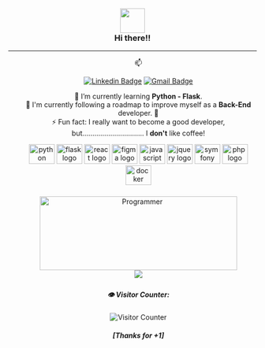 <!--
**gabrielroot/gabrielroot** is a ✨ _special_ ✨ repository because its `README.md` (this file) appears on your GitHub profile.

Here are some ideas to get you started:

- 🔭 I’m currently working on ...
- 🌱 I’m currently learning ...
- 👯 I’m looking to collaborate on ...
- 🤔 I’m looking for help with ...
- 💬 Ask me about ...
- 📫 How to reach me: ...
- 😄 Pronouns: ...
- ⚡ Fun fact: ...
-->

 <h3 align="center"> 
  <img src="https://media.giphy.com/media/3oz8xSjBmD1ZyELqW4/giphy.gif" width="50"> 
 <br>
 Hi there!! 
</h3> 

_____
<ul align="center">
  📫 
  
  [![Linkedin Badge](https://img.shields.io/badge/-LinkedIn-blue?style=flat-square&logo=Linkedin&logoColor=white&link=link_do_seu_perfil_no_linkedin)](https://www.linkedin.com/in/gabriel-rwx/)
  [![Gmail Badge](https://img.shields.io/badge/-Gmail-c14438?style=flat-square&logo=Gmail&logoColor=white&link=mailto:seu_email)](mailto:gabrielfer.s88@gmail.com)

  🌱 I’m currently learning <b>Python - Flask</b>. <br>
  🔭 I'm currently following a roadmap to improve myself as a <b>Back-End</b> developer. 🎯<br>
  ⚡ Fun fact: I really want to become a good developer, but............................... I <b>don't</b> like coffee!<br>
  <div align="center">
   <img src="https://cdn.jsdelivr.net/gh/devicons/devicon/icons/python/python-original.svg" height="40" width="52" alt="python logo"  />
   <img src="https://cdn.jsdelivr.net/gh/devicons/devicon/icons/flask/flask-original.svg" height="40" width="52" alt="flask logo"  />
   <img src="https://cdn.jsdelivr.net/gh/devicons/devicon/icons/react/react-original.svg" height="40" width="52" alt="react logo"  />
   <img src="https://cdn.jsdelivr.net/gh/devicons/devicon/icons/figma/figma-original.svg" height="40" width="52" alt="figma logo"  />
   <img src="https://cdn.jsdelivr.net/gh/devicons/devicon/icons/javascript/javascript-original.svg" height="40" width="52" alt="javascript logo"  />
   <img src="https://cdn.jsdelivr.net/gh/devicons/devicon/icons/jquery/jquery-original.svg" height="40" width="52" alt="jquery logo"  />
   <img src="https://cdn.jsdelivr.net/gh/devicons/devicon/icons/symfony/symfony-original.svg" height="40" width="52" alt="symfony logo"  />
   <img src="https://cdn.jsdelivr.net/gh/devicons/devicon/icons/php/php-original.svg" height="40" width="52" alt="php logo"  />
   <img src="https://cdn.jsdelivr.net/gh/devicons/devicon/icons/docker/docker-original.svg" height="40" width="52" alt="docker logo"  /> 
  </div>





  ###

  <!--
  ![Your Repository's Stats](https://github-readme-stats.vercel.app/api/top-langs/?username=gabrielroot&layout=compact&theme=blue-green)
  -->

<img src="https://wallpapercave.com/uwp/uwp2493552.gif" height="150" width="400" style="object-fit: cover;" alt="Programmer"  />
<br>
 <a href="https://github.com/gabrielroot/flask-nu-box">
  <img align="center" src="https://github-readme-stats.vercel.app/api/pin/?username=gabrielroot&repo=flask-nu-box&theme=outrun" />
</a>

##### <h5>👁️ Visitor Counter: </h5>
![Visitor Counter](https://profile-counter.glitch.me/gabrielroot/count.svg)
##### [Thanks for +1]
 
</ul>
